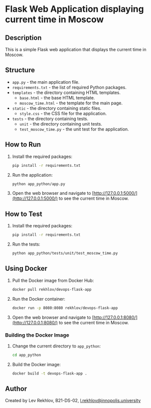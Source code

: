# Flask Web Application displaying current time in Moscow

## Description

This is a simple Flask web application that displays the current time in Moscow.

## Structure

- `app.py` - the main application file.
- `requirements.txt` - the list of required Python packages.
- `templates` - the directory containing HTML templates.
    - `base.html` - the base HTML template.
    - `moscow_time.html` - the template for the main page.
- `static` - the directory containing static files.
    - `style.css` - the CSS file for the application.
- `tests` - the directory containing tests.
    - `unit` - the directory containing unit tests.
    - `test_moscow_time.py` - the unit test for the application.

## How to Run

1. Install the required packages:

    ```bash
    pip install -r requirements.txt
    ```

2. Run the application:

    ```bash
    python app_python/app.py
    ```

3. Open the web browser and navigate to [http://127.0.0.1:5000/](http://127.0.0.1:5000/) to see the current time in
   Moscow.

## How to Test

1. Install the required packages:

    ```bash
    pip install -r requirements.txt
    ```

2. Run the tests:

    ```bash
    python app_python/tests/unit/test_moscow_time.py
    ```

## Using Docker

1. Pull the Docker image from Docker Hub:

    ```bash
    docker pull rekhlov/devops-flask-app
    ```

2. Run the Docker container:

    ```bash
    docker run -p 8080:8080 rekhlov/devops-flask-app
    ```

3. Open the web browser and navigate to [http://127.0.0.1:8080/](http://127.0.0.1:8080/) to see the current time in
   Moscow.

### Building the Docker Image

1. Change the current directory to `app_python`:

    ```bash
    cd app_python
    ```

2. Build the Docker image:
    ```bash
    docker build -t devops-flask-app .
    ```

## Author

Created by Lev Rekhlov, B21-DS-02, [l.rekhlov@innopolis.university](mailto:l.rekhlov@innopolis.university)
